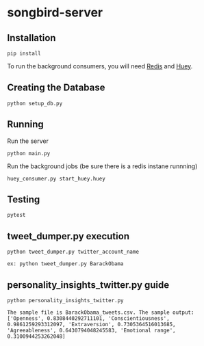 # songbird-server

## Installation

```
pip install
```

To run the background consumers, you will need [Redis](https://redis.io) and [Huey](https://huey.readthedocs.io/en/latest/index.html).

## Creating the Database

```
python setup_db.py
```

## Running

Run the server

```
python main.py
```

Run the background jobs (be sure there is a redis instane runnning)

```
huey_consumer.py start_huey.huey
```

## Testing

```
pytest

```
## tweet_dumper.py execution

```
python tweet_dumper.py twitter_account_name

ex: python tweet_dumper.py BarackObama
```

## personality_insights_twitter.py guide
```
python personality_insights_twitter.py

The sample file is BarackObama_tweets.csv. The sample output:
['Openness', 0.8308440292711101, 'Conscientiousness', 0.9861259293312097, 'Extraversion', 0.7305364516013685, 'Agreeableness', 0.6430794048245583, 'Emotional range', 0.3100944253262048]
```
